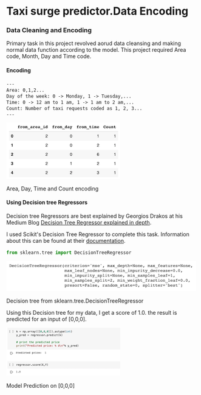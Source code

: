 # Taxi surge predictor.Data Encoding

### Data Cleaning and Encoding

Primary task in this project revolved aorud data cleansing and making normal data function according to the model.
This project required Area code, Month, Day and Time code.

#### Encoding
    ---
    Area: 0,1,2...
    Day of the week: 0 -> Monday, 1 -> Tuesday,...
    Time: 0 -> 12 am to 1 am, 1 -> 1 am to 2 am,...
    Count: Number of taxi requests coded as 1, 2, 3...
    ---

![](assets/img/data-format.png)
<div class="caption">
    Area, Day, Time and Count encoding
</div>

#### Using Decision tree Regressors
Decision tree Regressors are best explained by Georgios Drakos at his Medium Blog [Decision Tree Regressor explained in depth](https://gdcoder.com/decision-tree-regressor-explained-in-depth/).

I used Scikit's Decision Tree Regressor to complete this task. Information about this can be found at their [documentation](https://scikit-learn.org/stable/modules/generated/sklearn.tree.DecisionTreeRegressor.html).


```python 
from sklearn.tree import DecisionTreeRegressor 
```

![](assets/img/decision-tree.png)
<div class="caption">
    Decision tree from sklearn.tree.DecisionTreeRegressor
</div>

Using this Decision tree for my data, I get a score of 1.0. the result is predicted for an input of [0,0,0].

![](assets/img/score-prediction.png)
<div class="caption">
    Model Prediction on [0,0,0]
</div>